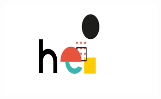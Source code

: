 ### 

<img src="https://github.com/agul1no/agul1no/blob/main/hello_all.gif" width="700" height="300" />
<!--![Hi there 👋](https://github.com/agul1no/agul1no/blob/main/hello_github.gif)-->

<!--
**agul1no/agul1no** is a ✨ _special_ ✨ repository because its `README.md` (this file) appears on your GitHub profile.

Here are some ideas to get you started:

- 🔭 I’m currently working on ...
- 🌱 I’m currently learning ...
- 👯 I’m looking to collaborate on ...
- 🤔 I’m looking for help with ...
- 💬 Ask me about ...
- 📫 How to reach me: ...
- 😄 Pronouns: ...
- ⚡ Fun fact: ...
-->
